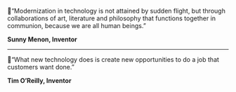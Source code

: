 :thought_balloon:“Modernization in technology is not attained by sudden flight, but through collaborations of art, literature and philosophy that functions together in communion, because we are all human beings.”  

**Sunny Menon, Inventor**

<hr>

:thought_balloon:“What new technology does is create new opportunities to do a job that customers want done.”

**Tim O’Reilly, Inventor**
